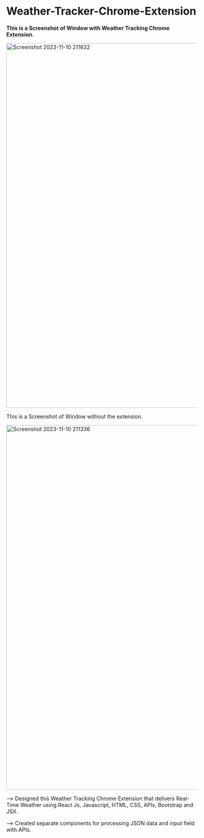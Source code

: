 # Weather-Tracker-Chrome-Extension
<b>This is a Screenshot of Window  with Weather Tracking Chrome Extension.</b>

<img width="960" alt="Screenshot 2023-11-10 211632" src="https://github.com/krishnaSaiSanga/Weather-Tracker-Chrome-Extension/assets/150455517/3f97772b-ac6b-4590-b797-36a8744753f8">


This is a Screenshot of Window without the extension.

<img width="960" alt="Screenshot 2023-11-10 211336" src="https://github.com/krishnaSaiSanga/Weather-Tracker-Chrome-Extension/assets/150455517/86f5edca-a661-416a-91c9-0d759c3367cd">

--> Designed this Weather Tracking Chrome Extension that delivers Real-Time Weather using React Js, Javascript, HTML, CSS, APIs, Bootstrap and JSX.

--> Created separate components for processing JSON data and input field with APIs.
